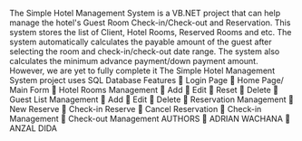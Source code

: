 The Simple Hotel Management System is a VB.NET project that can help manage the hotel's Guest Room Check-in/Check-out and Reservation. This system stores the list of Client, Hotel Rooms, Reserved Rooms and etc. The system automatically calculates the payable amount of the guest after selecting the room and check-in/check-out date range. The system also calculates the minimum advance payment/down payment amount. However, we are yet to fully complete it
The Simple Hotel Management System project uses SQL Database
Features
	Login Page
	Home Page/ Main Form
	Hotel Rooms Management
	Add
	Edit
	Reset
	Delete
	Guest List Management
	Add
	Edit
	Delete
	Reservation Management
	New Reserve
	Check-in Reserve
	Cancel Reservation
	Check-in Management
	Check-out Management
AUTHORS
	ADRIAN WACHANA 
	ANZAL DIDA

